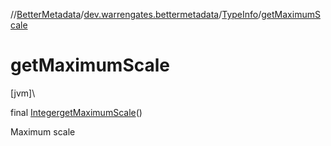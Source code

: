//[BetterMetadata](../../../index.md)/[dev.warrengates.bettermetadata](../index.md)/[TypeInfo](index.md)/[getMaximumScale](get-maximum-scale.md)

# getMaximumScale

[jvm]\

final [Integer](https://docs.oracle.com/javase/8/docs/api/java/lang/Integer.html)[getMaximumScale](get-maximum-scale.md)()

Maximum scale
